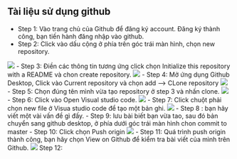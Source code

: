 ## Tài liệu sử dụng github
- Step 1: Vào trang chủ của Github để đăng ký account. Đăng ký thành công, bạn tiến hành đăng nhập vào github.
- Step 2: Click vào dấu cộng ở phía trên góc trái màn hình, chọn new repository.
<img src="https://imgur.com/j1pHgUI.png">
- Step 3: Điền các thông tin tương ứng click chọn Initialize this repository with a README và chon create repository.
<img src="https://imgur.com/7zyXykX.png"> 
- Step 4: Mở ứng dụng Github Desktop, Click vào Current repository và chọn add --> CLone repository
<img src="https://imgur.com/f9exYrU.png">
- Step 5: Chọn đúng tên mình vừa tạo repository ở step 3 và nhấn clone.
<img src="https://imgur.com/f9exYrU.jpg">
- Step 6: Click vào Open Visual studio code.
<img src="https://imgur.com/VFmzkjX.png">
- Step 7: Click chuột phải chọn new file ở Visua studio code để tạo một bản ghi.
<img src="https://imgur.com/PE67Z9f.png">
- Step 8 : bạn hãy viết một vài vấn đề gì đấy.
- Step 9: lưu bài biết bạn vừa tao, sau đó bản chuyển sang github desktop, ở phía dưới góc trái màn hình chon commit to master 
- Step 10: Click chọn Push origin
<img src="https://imgur.com/jPbS3Ah.png">
- Step 11: Quá trình push origin thành công, bạn hãy chọn View on Github để kiểm tra bài viết của mình trên Github.
<img src="https://imgur.com/Hiyeg7b.png">
Step 12: 